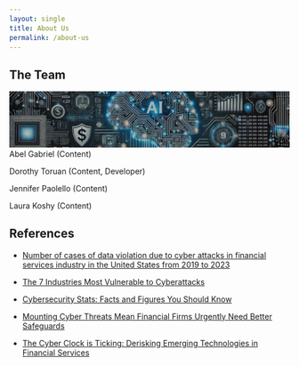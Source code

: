 ```yaml
---
layout: single
title: About Us
permalink: /about-us
---
```

## The Team
![the-team](/assets/Image-theteam.png)
Abel Gabriel (Content)

Dorothy Toruan (Content, Developer)

Jennifer Paolello (Content)

Laura Koshy (Content)

## References

- [Number of cases of data violation due to cyber attacks in financial services industry in the United States from 2019 to 2023](https://www.statista.com/statistics/1318486/us-number-of-data-loss-incidents-in-financial-sector/#:~:text=In%202023%2C%20the%20number%20of,incidents%20resulting%20in%20data%20compromise.)

- [The 7 Industries Most Vulnerable to Cyberattacks](https://www.ekransystem.com/en/blog/5-industries-most-risk-of-data-breaches#:~:text=from%20insider%20activity.-,According%20to%20the%202023%20Cost%20of%20a%20Data%20Breach%20Report,per%20breach%20among%20all%20industries.&text=Financial%20organizations%20have%20also%20extensively,compared%20to%20the%20previous%20year)

- [Cybersecurity Stats: Facts and Figures You Should Know](https://www.forbes.com/advisor/education/it-and-tech/cybersecurity-statistics/#:~:text=There%20were%202%2C365%20cyberattacks%20in%202023%2C%20with%20343%2C338%2C964%20victims.&text=2023%20saw%20a%2072%25%20increase,the%20previous%20all%2Dtime%20record.&text=Around%20the%20world%2C%20a%20data,million%20on%20average%20in%202024)

- [Mounting Cyber Threats Mean Financial Firms Urgently Need Better Safeguards](https://www.imf.org/en/Blogs/Articles/2023/03/02/mounting-cyber-threats-mean-financial-firms-urgently-need-better-safeguards#:~:text=Financial%20firms%20must%20strengthen%20cyber,networks%20makes%20all%20the%20difference)

- [The Cyber Clock is Ticking: Derisking Emerging Technologies in Financial Services](https://www.imf.org/en/Blogs/Articles/2023/03/02/mounting-cyber-threats-mean-financial-firms-urgently-need-better-safeguards#:~:text=Financial%20firms%20must%20strengthen%20cyber,networks%20makes%20all%20the%20difference)
